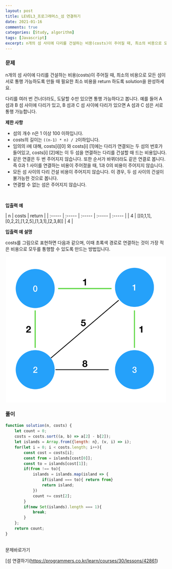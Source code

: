 ```yaml
---
layout: post
title: LEVEL3_프로그래머스_섬 연결하기
date: 2021-01-16
comments: true
categories: [Study, algorithm]
tags: [Javascript]
excerpt: n개의 섬 사이에 다리를 건설하는 비용(costs)이 주어질 때, 최소의 비용으로 모든 섬이 서로 통행 가능하도록 만들 때 필요한 최소 비용을 return 하도록 solution을 완성하세요.
---
```


### 문제

n개의 섬 사이에 다리를 건설하는 비용(costs)이 주어질 때, 최소의 비용으로 모든 섬이 서로 통행 가능하도록 만들 때 필요한 최소 비용을 return 하도록 solution을 완성하세요.
<br>

다리를 여러 번 건너더라도, 도달할 수만 있으면 통행 가능하다고 봅니다. 예를 들어 A 섬과 B 섬 사이에 다리가 있고, B 섬과 C 섬 사이에 다리가 있으면 A 섬과 C 섬은 서로 통행 가능합니다.
<br>


**제한 사항**

- 섬의 개수 n은 1 이상 100 이하입니다.
- costs의 길이는 `((n-1) * n) / 2`이하입니다.
- 임의의 i에 대해, costs[i][0] 와 costs[i] [1]에는 다리가 연결되는 두 섬의 번호가 들어있고, costs[i] [2]에는 이 두 섬을 연결하는 다리를 건설할 때 드는 비용입니다.
- 같은 연결은 두 번 주어지지 않습니다. 또한 순서가 바뀌더라도 같은 연결로 봅니다. 즉 0과 1 사이를 연결하는 비용이 주어졌을 때, 1과 0의 비용이 주어지지 않습니다.
- 모든 섬 사이의 다리 건설 비용이 주어지지 않습니다. 이 경우, 두 섬 사이의 건설이 불가능한 것으로 봅니다.
- 연결할 수 없는 섬은 주어지지 않습니다.
<br>

**입출력 예**

| n | costs | return |
| :----- | :----- | :----- | :----- | :----- | 
| 4 | [[0,1,1],[0,2,2],[1,2,5],[1,3,1],[2,3,8]] | 4 | 


**입출력 예 설명**

costs를 그림으로 표현하면 다음과 같으며, 이때 초록색 경로로 연결하는 것이 가장 적은 비용으로 모두를 통행할 수 있도록 만드는 방법입니다.

<div style='display: flex; justify-content: center'>
  <img src="/images/섬연결하기.png" alt="섬연결하기" width="500em">
</div>

### 풀이

```javascript
function solution(n, costs) {
    let count = 0; 
    costs = costs.sort((a, b) => a[2] - b[2]);
    let islands = Array.from({length: n}, (v, i) => i);
    for(let i = 0; i < costs.length; i++){
        const cost = costs[i];
        const from = islands[cost[0]];
        const to = islands[cost[1]];
        if(from !== to){
            islands = islands.map(island => {
                if(island === to){ return from}
                return island;
            })
            count += cost[2];
        }
        if(new Set(islands).length === 1){
            break;
        }
    };
    return count;
}
```

<br>
<span class="reference">문제바로가기</span>

[섬 연결하기(https://programmers.co.kr/learn/courses/30/lessons/42861)
